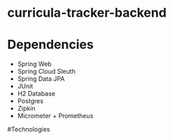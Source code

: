 # curricula-tracker-backend

# Dependencies 

* Spring Web
* Spring Cloud Sleuth
* Spring Data JPA
* JUnit
* H2 Database
* Postgres
* Zipkin
* Micrometer + Prometheus

#Technologies
